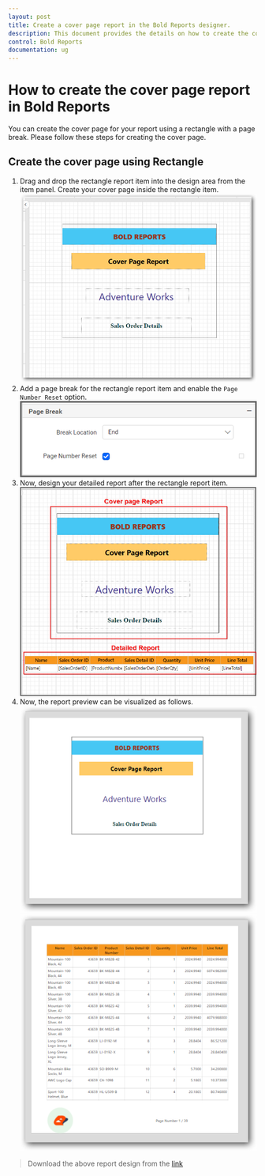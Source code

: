 ```yaml
---
layout: post
title: Create a cover page report in the Bold Reports designer.
description: This document provides the details on how to create the cover page report in the Bold Reports designer control.
control: Bold Reports
documentation: ug
---
```


# How to create the cover page report in Bold Reports

You can create the cover page for your report using a rectangle with a page break. Please follow these steps for creating the cover page.

## Create the cover page using Rectangle

1. Drag and drop the rectangle report item into the design area from the item panel. Create your cover page inside the rectangle item.
   ![Report cover page](/static/assets/on-premise/images/how-to/cover-page-report/cover-page.png '#width=350px')
2. Add a page break for the rectangle report item and enable the `Page Number Reset` option.
   ![Apply the page breakl](/static/assets/on-premise/images/how-to/cover-page-report/reset-page-number.png '#width=400px')
3. Now, design your detailed report after the rectangle report item.
   ![Design the detailed report](/static/assets/on-premise/images/how-to/cover-page-report/detailed-report.png '#width=400px')
4. Now, the report preview can be visualized as follows.
   ![First page](/static/assets/on-premise/images/how-to/cover-page-report/first-page.png '#width=400px')
   ![Second page](/static/assets/on-premise/images/how-to/cover-page-report/second-page.png)
> Download the above report design from the [link](https://www.syncfusion.com/downloads/support/directtrac/general/ze/Cover_Page_Report_(2)-268815869)